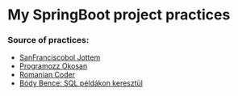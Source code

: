 #  My SpringBoot project practices

### Source of practices: 
* [SanFranciscobol Jottem](https://sanfranciscoboljottem.com)
* [Programozz Okosan](https://www.youtube.com/playlist?list=PLqdXGLImnXCLDUIya2FfgLnAbvXIA6452)
* [Romanian Coder](https://www.youtube.com/channel/UCgj2iw9vh5eX50YvKFZnpbw)
* [Bódy Bence: SQL példákon keresztül](https://www.jos.hu/Konyv/3012/index.html)